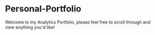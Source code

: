 # Personal-Portfolio
Welcome to my Analytics Portfolio, please feel free to scroll through and view anything you'd like!
